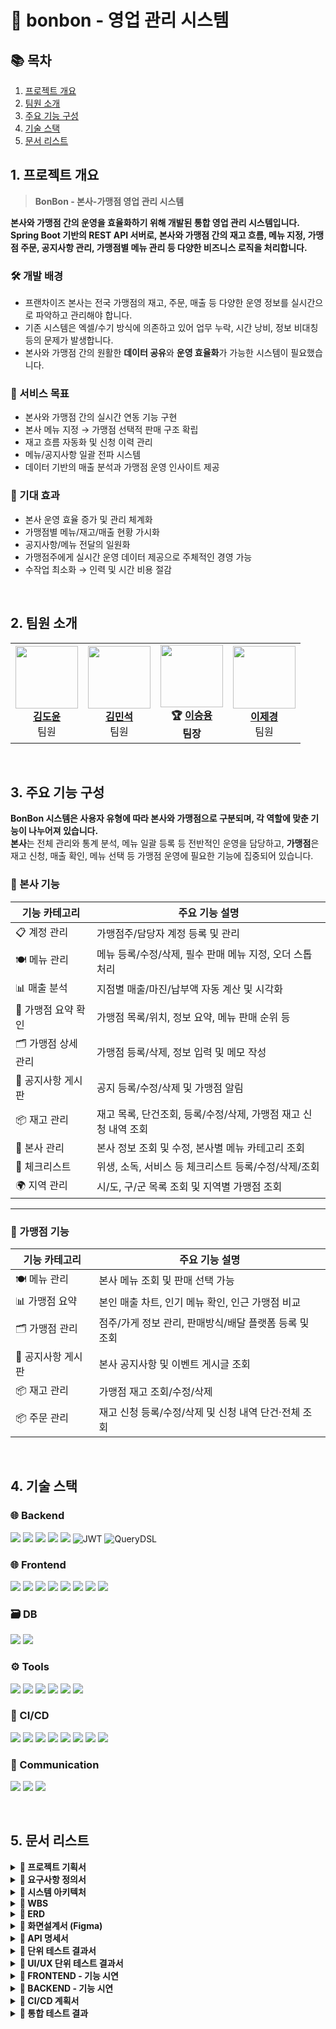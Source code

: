 # 📄 bonbon - 영업 관리 시스템

## 📚 목차

1. [프로젝트 개요](#1-프로젝트-개요)  
2. [팀원 소개](#2-팀원-소개)  
3. [주요 기능 구성](#3-주요-기능-구성)  
4. [기술 스택](#4-기술-스택)  
5. [문서 리스트](#5-문서-리스트)  

## 1. 프로젝트 개요
> **BonBon - 본사-가맹점 영업 관리 시스템** 

**본사와 가맹점 간의 운영을 효율화하기 위해 개발된 통합 영업 관리 시스템입니다.**  
**Spring Boot 기반의 REST API 서버로, 본사와 가맹점 간의 재고 흐름, 메뉴 지정, 가맹점 주문, 공지사항 관리, 가맹점별 메뉴 관리 등 다양한 비즈니스 로직을 처리합니다.**

### 🛠 개발 배경
- 프랜차이즈 본사는 전국 가맹점의 재고, 주문, 매출 등 다양한 운영 정보를 실시간으로 파악하고 관리해야 합니다.
- 기존 시스템은 엑셀/수기 방식에 의존하고 있어 업무 누락, 시간 낭비, 정보 비대칭 등의 문제가 발생합니다.
- 본사와 가맹점 간의 원활한 **데이터 공유**와 **운영 효율화**가 가능한 시스템이 필요했습니다.

### 🎯 서비스 목표
- 본사와 가맹점 간의 실시간 연동 기능 구현
- 본사 메뉴 지정 → 가맹점 선택적 판매 구조 확립
- 재고 흐름 자동화 및 신청 이력 관리
- 메뉴/공지사항 일괄 전파 시스템
- 데이터 기반의 매출 분석과 가맹점 운영 인사이트 제공

### 🚀 기대 효과
- 본사 운영 효율 증가 및 관리 체계화
- 가맹점별 메뉴/재고/매출 현황 가시화
- 공지사항/메뉴 전달의 일원화
- 가맹점주에게 실시간 운영 데이터 제공으로 주체적인 경영 가능
- 수작업 최소화 → 인력 및 시간 비용 절감

<br>

## 2. 팀원 소개

<div align="center">

<table>
  <tr>
    <td align="center">
      <img src="https://github.com/user-attachments/assets/9e6b2726-8b4d-4077-8980-6a49cb7b7125" width="100"  height="100"><br>
      <b><a href="https://github.com/kimdoyun0806">김도윤</a></b><br>팀원
    </td>
     <td align="center">
      <img src="https://github.com/user-attachments/assets/6835cd71-cc90-41ed-ae2d-f8064b82b3a2" width="100"  height="100"><br>
      <b><a href="https://github.com/mlnstone">김민석</a></b><br>팀원
    </td>
    <td align="center">
      <img src="https://github.com/user-attachments/assets/225eeac9-508b-443a-b6f5-f3128892e9d8" width="100" height="100"><br>
      <b>🏆 <a href="https://github.com/namoo36">이승용</a></b><br><b>팀장</b>
    </td>
    <td align="center">
      <img src="https://github.com/user-attachments/assets/74ac18a5-b79a-47b1-8b3a-e22f1dbc886c" width="100"  height="100"><br>
      <b><a href="https://github.com/jelee55">이제경</a></b><br>팀원
    </td>
  </tr>
</table>

</div>

<br>

## 3. 주요 기능 구성

**BonBon 시스템은 사용자 유형에 따라 본사와 가맹점으로 구분되며, 각 역할에 맞춘 기능이 나누어져 있습니다.** <br>
**본사**는 전체 관리와 통계 분석, 메뉴 일괄 등록 등 전반적인 운영을 담당하고, **가맹점**은 재고 신청, 매출 확인, 메뉴 선택 등 가맹점 운영에 필요한 기능에 집중되어 있습니다.

### 🏢 본사 기능

| 기능 카테고리       | 주요 기능 설명                                                                 |
|--------------------|---------------------------------------------------------------------------------|
| 📋 계정 관리        | 가맹점주/담당자 계정 등록 및 관리                                                |
| 🍽️ 메뉴 관리        | 메뉴 등록/수정/삭제, 필수 판매 메뉴 지정, 오더 스톱 처리                          |
| 📊 매출 분석        | 지점별 매출/마진/납부액 자동 계산 및 시각화                                       |
| 🧭 가맹점 요약 확인   | 가맹점 목록/위치, 정보 요약, 메뉴 판매 순위 등                                     |
| 🗂️ 가맹점 상세 관리  | 가맹점 등록/삭제, 정보 입력 및 메모 작성                                           |
| 📢 공지사항 게시판   | 공지 등록/수정/삭제 및 가맹점 알림                                               |
| 📦 재고 관리        | 재고 목록, 단건조회, 등록/수정/삭제, 가맹점 재고 신청 내역 조회                    |
| 🏢 본사 관리        | 본사 정보 조회 및 수정, 본사별 메뉴 카테고리 조회                                  |
| 🧾 체크리스트        | 위생, 소독, 서비스 등 체크리스트 등록/수정/삭제/조회                              |
| 🌍 지역 관리        | 시/도, 구/군 목록 조회 및 지역별 가맹점 조회                                       |

---

### 🏪 가맹점 기능
  
| 기능 카테고리       | 주요 기능 설명                                                                 |
|--------------------|---------------------------------------------------------------------------------|
| 🍽️ 메뉴 관리        | 본사 메뉴 조회 및 판매 선택 가능                                                |
| 📊 가맹점 요약       | 본인 매출 차트, 인기 메뉴 확인, 인근 가맹점 비교                                  |
| 🗂️ 가맹점 관리       | 점주/가게 정보 관리, 판매방식/배달 플랫폼 등록 및 조회                           |
| 📢 공지사항 게시판   | 본사 공지사항 및 이벤트 게시글 조회                                              |
| 📦 재고 관리        | 가맹점 재고 조회/수정/삭제                                                      |
| 📦 주문 관리        | 재고 신청 등록/수정/삭제 및 신청 내역 단건·전체 조회                             |

<br>

## 4. 기술 스택
### 🌐 Backend
<img src="https://img.shields.io/badge/java-007396?style=for-the-badge&logo=java&logoColor=white"> <img src="https://img.shields.io/badge/spring-6DB33F?style=for-the-badge&logo=spring&logoColor=white">
<img src="https://img.shields.io/badge/springboot-6DB33F?style=for-the-badge&logo=springboot&logoColor=white">
<img src="https://img.shields.io/badge/Spring%20Data%20JPA-%236DB33F?style=for-the-badge&logo=spring&logoColor=white">
<img src="https://img.shields.io/badge/Spring%20Security-6DB33F?style=for-the-badge&logo=Spring%20Security&logoColor=white"> ![JWT](https://img.shields.io/badge/JWT-000000?style=for-the-badge&logo=jsonwebtokens&logoColor=white) ![QueryDSL](https://img.shields.io/badge/QueryDSL-005571?style=for-the-badge&logo=hibernate&logoColor=white)

### 🌐 Frontend
<img src="https://img.shields.io/badge/css3-1572B6?style=for-the-badge&logo=css3&logoColor=white"> <img src="https://img.shields.io/badge/vuetify-1867C0?style=for-the-badge&logo=vuetify&logoColor=white"> <img src="https://img.shields.io/badge/chart.js-FF6384?style=for-the-badge&logo=chartdotjs&logoColor=white"> <img src="https://img.shields.io/badge/html5-E34F26?style=for-the-badge&logo=html5&logoColor=white"> <img src="https://img.shields.io/badge/javascript-F7DF1E?style=for-the-badge&logo=JavaScript&logoColor=white"> <img src="https://img.shields.io/badge/Axios-5A29E4?style=for-the-badge&logo=Axios&logoColor=white"> <img src="https://img.shields.io/badge/vue.js-4FC08D?style=for-the-badge&logo=Vue.js&logoColor=white"> <img src="https://img.shields.io/badge/bootstrap-7952B3?style=for-the-badge&logo=bootstrap&logoColor=white">

### 🗃️ DB
<img src="https://img.shields.io/badge/mariaDB-003545?style=for-the-badge&logo=mariaDB&logoColor=white"> <img src="https://img.shields.io/badge/Redis-DC382D?style=for-the-badge&logo=Redis&logoColor=white"> 

### ⚙️ Tools
<img src="https://img.shields.io/badge/Git-F05032?style=for-the-badge&logo=Git&logoColor=white"> <img src="https://img.shields.io/badge/github-181717?style=for-the-badge&logo=github&logoColor=white"> <img src="https://img.shields.io/badge/Figma-9C29B1?style=for-the-badge&logo=Figma&logoColor=white"> <img src="https://img.shields.io/badge/Postman-FF6C37?style=for-the-badge&logo=Postman&logoColor=white"> <img src="https://img.shields.io/badge/Swagger-85EA2D?style=for-the-badge&logo=Swagger&logoColor=white"> <img src="https://img.shields.io/badge/erdCloud-0097A7?style=for-the-badge&logo=erdCloud&logoColor=white">

### 🚀 CI/CD
<img src="https://img.shields.io/badge/AWS EC2-232F3E?style=for-the-badge&logo=amazonaws&logoColor=white"> <img src="https://img.shields.io/badge/Docker-2496ED?style=for-the-badge&logo=Docker&logoColor=white"> <img src="https://img.shields.io/badge/DockerHub-2496ED?style=for-the-badge&logo=docker&logoColor=white"> <img src="https://img.shields.io/badge/Kubernetes-326CE5?style=for-the-badge&logo=Kubernetes&logoColor=white"> <img src="https://img.shields.io/badge/ArgoCD-F5503C?style=for-the-badge&logo=argo&logoColor=white"> <img src="https://img.shields.io/badge/Route53-8C4FFF?style=for-the-badge&logo=amazonroute53&logoColor=white"> <img src="https://img.shields.io/badge/S3-569A31?style=for-the-badge&logo=amazons3&logoColor=white"> <img src="https://img.shields.io/badge/ELB-8C4FFF?style=for-the-badge&logo=awselasticloadbalancing&logoColor=white">

### 💬 Communication
<img src="https://img.shields.io/badge/Jira-0052CC?style=for-the-badge&logo=Jira&logoColor=white"> <img src="https://img.shields.io/badge/Discord-7289DA?style=for-the-badge&logo=Discord&logoColor=white"> <img src="https://img.shields.io/badge/Notion-000000?style=for-the-badge&logo=Notion&logoColor=white">

<br>


## 5. 문서 리스트

<details>
<summary><strong>📌 프로젝트 기획서</strong></summary>

- 링크: [프로젝트 기획서](https://docs.google.com/document/d/1WR15hpaJhKwKJS-IyoIicgbIqbv5x12jx_sFvAZhgKI/edit?usp=sharing)

</details>

<details>
<summary><strong>📌 요구사항 정의서</strong></summary>

- 링크: [요구사항 정의서](https://docs.google.com/spreadsheets/d/1DiH1bHHJueDsMxrl0_vGZ8jhjAMejhCEK-gJhL4AF-4/edit?gid=1152197925#gid=1152197925)

</details>

<details>
<summary><strong>📌 시스템 아키텍처</strong></summary>

![Image](https://github.com/user-attachments/assets/eb46fcf7-f32c-4a81-92bf-62812368c142)

</details>

<details>
<summary><strong>📌 WBS</strong></summary>

- 링크: [WBS](https://docs.google.com/spreadsheets/d/1DiH1bHHJueDsMxrl0_vGZ8jhjAMejhCEK-gJhL4AF-4/edit?gid=0#gid=0)

</details>

<details>
<summary><strong>📌 ERD</strong></summary>

- 링크 : [ERD](https://www.erdcloud.com/d/58wZNJdygPpztALBK)
![ERD - bonbonCafe](https://github.com/user-attachments/assets/616a765a-0b08-470e-9cc9-f4404c1139ba)

</details>

<details>
<summary><strong>📌 화면설계서 (Figma)</strong></summary>

- 링크: [화면설계서(Figma)](https://www.figma.com/design/mpyMKrXy8SDofcHFK5FtMN/beyond-3team-fin?node-id=0-1&p=f&t=SriIXOUKBkT1eIof-0)

</details>

<details>
<summary><strong>📌 API 명세서 </strong></summary>

- 링크: [API 명세서](https://www.notion.so/playdatacademy/API-1d6d943bcac28104835dd13b87578046?pvs=4)

</details>

<details>
<summary><strong>📌 단위 테스트 결과서</strong></summary>

- 링크: [단위 테스트 결과서](https://docs.google.com/spreadsheets/d/1DiH1bHHJueDsMxrl0_vGZ8jhjAMejhCEK-gJhL4AF-4/edit?gid=417184159#gid=417184159)

</details>

<details>
<summary><strong>📌 UI/UX 단위 테스트 결과서</strong></summary>

- 링크: [UI/UX 단위 테스트 결과서](https://docs.google.com/spreadsheets/d/1DiH1bHHJueDsMxrl0_vGZ8jhjAMejhCEK-gJhL4AF-4/edit?gid=1228868911#gid=1228868911)

</details>

<details>
<summary><strong>📌 FRONTEND - 기능 시연</strong></summary>

<details>
<summary>메인 화면</summary>
<ul>
  <li>메인 화면 <img src="https://github.com/user-attachments/assets/22f59baf-ef27-4377-b451-b488ee36b9fe" /></li>
</ul>
</details>

<details>
<summary>가맹점</summary>
<ul>
  <li>가맹점 조회 <img src="https://github.com/user-attachments/assets/372c0a22-3381-428e-97d6-5097fc5e9772" /></li>
  <li>가맹점 수정 <img src="https://github.com/user-attachments/assets/b518b62d-8b1e-493c-9d92-38f253eb52d8" /></li>
  <li>가맹점 삭제 <img src="https://github.com/user-attachments/assets/ff2c98ab-bf3b-4b6f-8b39-0cd57dd84915" /></li>
  <li>가맹점 등록 <img src="https://github.com/user-attachments/assets/0c422ba3-eabe-4284-95f2-3bdf11633aa7" /></li>
</ul>
</details>

<details>
<summary>지도</summary>
<ul>
  <li>지도로 가맹점 위치 및 요약 정보 확인 <img src="https://github.com/user-attachments/assets/9d6992ff-e04d-420b-9f7c-be424157defe" /></li>

</ul>
</details>

<details>
<summary>챗봇</summary>
<ul>
  <li>챗봇 매출 및 메뉴 판매량 분석 기능 <img src="https://github.com/user-attachments/assets/badccb8c-c8a8-445c-b638-f7f934e63d8c" /></li>
</ul>
</details>

<details>
<summary>가맹점 메뉴</summary>
<ul>
  <li>가맹점 전용 메뉴 추가, 조회 <img src="https://github.com/user-attachments/assets/9fa01b54-1b91-49ff-b866-68cd4c14d808" /></li>
  <li>가맹점 전용 메뉴 삭제 <img src="https://github.com/user-attachments/assets/1143ba36-879f-4c17-8e3b-1e6236f75951"/></li>
</ul>
</details>

<details>
<summary>재고</summary>
<ul>
  <li>가맹점 재고 주문 및 조회, 본사 주문 처리 <img src="https://github.com/user-attachments/assets/672c15fa-ed4f-4474-bc01-d2d4965f490d" /></li>
  <li>본사 재고 등록<img src="https://github.com/user-attachments/assets/9df1248f-6a0d-4b06-bf34-f5e7043abd83" /></li>
  <li>본사 재고 삭제<img src="https://github.com/user-attachments/assets/c72a9cdc-5b86-41bd-8d1f-ecb24ecf7eac" /></li>
</ul>
</details>

<details>
<summary>게시판</summary>
<ul>
  <li>게시글 등록, 수정, 삭제 <img src="https://github.com/user-attachments/assets/d95e03e3-20ae-4fcf-8b93-57c095f01489" /></li>
  <li>문자 일괄 전송 <img src="https://github.com/user-attachments/assets/7c784913-b19b-4b4a-8efb-b4bf1f3e7622" /></li>
</ul>
</details>
<details>
<summary>매출</summary>
<ul>
  <li>가맹점 매출 분석 페이지 <img src="https://github.com/user-attachments/assets/3ec9b535-74ac-4525-9c0e-d7f1d25f425d" /></li>
  <li>지역별 매출 순위 페이지 <img src="https://github.com/user-attachments/assets/9e36a632-ab97-4f93-9588-fc8dd0e9ad88" /></li>
  <li>pdf 다운로드 <img src="https://github.com/user-attachments/assets/fa048233-6afa-4a94-8598-f87c7c435c49" /></li>
</ul>
</details>

<details>
<summary>메뉴</summary>
<ul>
  <li>메뉴 등록 <img src="https://github.com/user-attachments/assets/4ec94851-8e31-4235-bb08-6b8ab9a76cb7" /></li>
  <li>메뉴 조회, 수정, 판매중인 가맹점 조회 <img src="https://github.com/user-attachments/assets/bd02f042-b2a1-406c-a6a7-27bfdd141640" /></li>
  <li>메뉴 삭제 <img src="https://github.com/user-attachments/assets/0034f171-e940-436e-bd89-75ea5a5c5acd" /></li>
  <li>카테고리별 메뉴 조회 <img src="https://github.com/user-attachments/assets/af65c697-8bf1-455a-924a-c9b61fa86862" /></li>

</ul>
</details>

<details>
<summary>본사</summary>
<ul>
  <li>본사 정보 조회, 수정 <img src="https://github.com/user-attachments/assets/5bce534a-b048-4815-b5c8-6d8d8ed88904" /></li>
</ul>
</details>

</details>

<!-- ------------- -->

<details>
<summary><strong>📌 BACKEND - 기능 시연</strong></summary>
<details>
<summary>가맹점</summary>
<ul>
  <li>가맹점 수정 
  <img width="1342" alt="image" src="https://github.com/user-attachments/assets/d73ff9b2-3b81-407a-b525-5ddc9221a034" />
  <img width="1342" alt="image" src="https://github.com/user-attachments/assets/872e4407-c10a-4aec-9587-561b1457c671" />    
  </li>
  <li>가맹점 조회 
      <img width="1342" alt="image" src="https://github.com/user-attachments/assets/f4637cf9-5903-4c0c-bb64-de26df20f772" />    
    <img width="1342" alt="image" src="https://github.com/user-attachments/assets/d47aa61b-9309-45aa-a5e5-6ac59a0d187a" />    
  </li>
  <li>가맹점 삭제 
     <img width="1342" alt="image" src="https://github.com/user-attachments/assets/93903732-77a0-43f8-87f5-fa99b73d862f" />     
    <img width="1342" alt="image" src="https://github.com/user-attachments/assets/69f09a76-3ead-4bf7-b957-6ede437acd05" />    
  </li>
  <li>전체 가맹점 위치 조회 
      <img width="1342" alt="image" src="https://github.com/user-attachments/assets/d1dffe94-8911-4692-b809-fded62b8a9a9" />    
    <img width="1342" alt="image" src="https://github.com/user-attachments/assets/16c809bc-68db-4ed1-8f8f-28ccec7725b4" />    
  </li>
  <li>가맹점 요약 조회 
      <img width="1342" alt="image" src="https://github.com/user-attachments/assets/94c6b73d-61cd-4f4a-94ce-014f48ecb859" />    
    <img width="1342" alt="image" src="https://github.com/user-attachments/assets/489254cc-63f0-41b4-a237-6d281f50e4af" />    
  </li>
</ul>
</details>

<details>
<summary>가맹점 메뉴</summary>
<ul>
  <li>가맹점 메뉴 등록 
    <img width="1342" alt="image" src="https://github.com/user-attachments/assets/040fe9f4-88d2-40fb-b647-b4d37be27a26" />
    <img width="1307" alt="image" src="https://github.com/user-attachments/assets/a45572d7-4368-4f5e-806b-d61aa5a38974" />
  </li>
  <li>가맹점 메뉴 삭제 
    <img src="https://github.com/user-attachments/assets/65911ea5-a89a-4148-ab4e-0363ea78fdfc" />
    <img src="https://github.com/user-attachments/assets/7bb3ff4b-1d44-4b97-b1f5-f5bb1cfdf023" />
  </li>
  <li>카테고리별 가맹점 메뉴 조회 
    <img width="1330" alt="image" src="https://github.com/user-attachments/assets/7a4cf8b0-43d8-43be-8395-74397b1fe058" />
    <img width="1290" alt="image" src="https://github.com/user-attachments/assets/beb1904a-b0a2-4226-a41f-2b3e8b4f3229" />
  </li>
  <li>특정 가맹점 메뉴 조회(본사 전용) 
    <img width="1321" alt="image" src="https://github.com/user-attachments/assets/b118a52e-35a4-4dca-92ca-f4f0c24db928" />
    <img width="1266" alt="image" src="https://github.com/user-attachments/assets/e91b093b-098b-425c-a632-16ca344b01bd" />
  </li>
  <li>가맹점 메뉴 단건 조회 
    <img width="1329" alt="image" src="https://github.com/user-attachments/assets/79b7f801-b27f-46e6-9ea6-d9a863a3fddd" />
    <img width="1321" alt="image" src="https://github.com/user-attachments/assets/78b1980a-0f4d-448c-9b78-723139a40049" />
  </li>
  <li>본인 가맹점의 메뉴 전체 조회 
    <img src="https://github.com/user-attachments/assets/79b81e91-b34b-4795-adcc-08a6a150bce3" />
    <img width="1068" alt="image" src="https://github.com/user-attachments/assets/124dcd96-6c2d-4513-89cc-f40f778029ac" />
  </li>
</ul>
</details>

<details>
<summary>가맹점 재고</summary>
<ul>
  <li>가맹점 재고 단건 조회 
    <img width="1335" alt="image" src="https://github.com/user-attachments/assets/461f4758-6b87-446e-a572-d96e5acddabf" />
    <img width="1307" alt="image" src="https://github.com/user-attachments/assets/ff0b94d7-53aa-4ff5-b042-3289dcecc7fc" />
  </li>
  <li>가맹점 재고 전체 조회 
    <img width="1334" alt="image" src="https://github.com/user-attachments/assets/902a9654-3fba-4f59-8365-0d88f3bcdd34" />
    <img width="1321" alt="image" src="https://github.com/user-attachments/assets/84922525-73bf-44ae-b36c-8baaeb1efdd4" />
  </li>
</ul>
</details>

<details>
<summary>가맹점 주문 내역</summary>
<ul>
  <li>재고 신청 내역 단건 조회 
    <img width="1328" alt="image" src="https://github.com/user-attachments/assets/670496c0-02f4-4b77-9d03-999b27285cc2" />
    <img width="1325" alt="image" src="https://github.com/user-attachments/assets/ba8b19f8-aa41-42e8-9d21-923874e9cc20" />
  </li>
  <li>가맹점 재고 신청 내역 전체 조회 (가맹점용)
    <img width="1328" alt="image" src="https://github.com/user-attachments/assets/465016fb-c5ad-465b-91b8-eee996cc7718" />
    <img width="1324" alt="image" src="https://github.com/user-attachments/assets/1bac4ada-b06b-4044-b775-90837e7b815a" />
  </li>
  <li>가맹점 재고 신청 내역 전체 조회 (본사용) 
    <img width="1345" alt="image" src="https://github.com/user-attachments/assets/b7cb64c6-087b-4853-ab1d-23eb89a6a206" />
    <img width="1287" alt="image" src="https://github.com/user-attachments/assets/ccb57e59-674d-4e8d-bb57-e734b160dc89" />
  </li>
  <li>재고 신청 삭제
    <img width="1320" alt="image" src="https://github.com/user-attachments/assets/cd18779f-e364-45d9-b011-27abaccd29d6" />
  </li>
  <li>재고 신청 수정 
    <img width="1334" alt="image" src="https://github.com/user-attachments/assets/de949741-0758-4d26-a34b-9347ba3b6e2a" />
    <img width="1327" alt="image" src="https://github.com/user-attachments/assets/b65e3f01-830c-4361-8a4a-5ea67998cfcf" />
  </li>
  <li>재고 신청 
    <img width="1349" alt="image" src="https://github.com/user-attachments/assets/e8bde47a-f524-4f82-9f07-d0437c58eaf4" />
    <img width="1328" alt="image" src="https://github.com/user-attachments/assets/31236694-50be-4a9c-b96c-cf33687ffd6c" />
  </li>
</ul>
</details>

<details>
<summary>게시판</summary>
<ul>
  <li>게시글 등록 
    <img width="1330" alt="image" src="https://github.com/user-attachments/assets/0bbabe08-bb01-46aa-bb87-c287c54d376a" />
    <img width="1305" alt="image" src="https://github.com/user-attachments/assets/ecc994ab-5eb0-47d9-9cd2-e84f6096a765" />
  </li>
  <li>게시글 전체 조회 
    <img width="1340" alt="image" src="https://github.com/user-attachments/assets/b374f0b5-2d87-4d46-8eef-6b2b648bc4ed" />
    <img width="1288" alt="image" src="https://github.com/user-attachments/assets/92d9727e-9792-4f68-b0a0-52e78d5975bf" />
  </li>
  <li>게시글 단건 조회 
    <img width="1325" alt="image" src="https://github.com/user-attachments/assets/549441c5-3d14-4389-b3c1-c21089ee59aa" />
    <img width="1341" alt="image" src="https://github.com/user-attachments/assets/9c77a617-56ad-4dd7-9ac5-f801b8592e55" />
  </li>
  <li>게시글 수정 
    <img width="1328" alt="image" src="https://github.com/user-attachments/assets/3098c76d-9f47-47b0-b55a-e66acbbdb8ad" />
    <img width="1297" alt="image" src="https://github.com/user-attachments/assets/1bb966d9-17ab-43c7-a4e9-c0e5f08f042a" />
  </li>
  <li>게시글 삭제 
    <img width="1325" alt="image" src="https://github.com/user-attachments/assets/3dd3593d-fe95-4744-a390-87bdf8ce9790" />
    <img width="1322" alt="image" src="https://github.com/user-attachments/assets/5cd5ad29-77ee-4da6-8e47-db7432fecee9" />
  </li>
  <li>문자 일괄 전송 
    <img width="1332" alt="image" src="https://github.com/user-attachments/assets/b53d1e1c-bdc1-4a46-9627-225b986ecfaf" />
    <img width="1306" alt="image" src="https://github.com/user-attachments/assets/4af67bec-edc6-4a08-9cba-e001895c633d" />
    <img width="1306" alt="image" src="https://github.com/user-attachments/assets/0222c9eb-0de8-4dd5-beac-91d53e3b6580" />

  </li>
  
</ul>
</details>

<details>
<summary>매출</summary>
<ul>
  <li>본사 전체 가맹점 예 매출 조회
   <img width="1325" alt="image" src="https://github.com/user-attachments/assets/a671fe66-e3db-41ab-9921-14809032302c" />
   <img width="1325" alt="image" src="https://github.com/user-attachments/assets/d7a62d28-f4df-4f93-a949-570cdf36c9ad" />
  </li>
  <li>본사 전체 가맹점 메뉴 판매 순위 조회 
  <img width="1325" alt="image" src="https://github.com/user-attachments/assets/0c45af6d-df2f-4d5c-8f44-e0221619bb8f" />
  <img width="1325" alt="image" src="https://github.com/user-attachments/assets/a9d99d56-d331-4d5f-9a68-33e7be68fa6a" />
  </li>
  <li>본사 전체 가맹점 상위 매출 순위 조회
   <img width="1325" alt="image" src="https://github.com/user-attachments/assets/5083d168-8f88-4276-885a-14dc2bd2d2bb" />
   <img width="1325" alt="image" src="https://github.com/user-attachments/assets/f94daa42-3550-4fad-8a97-671f277b4f91" />
  
  </li>
  <li>본사 전체 가맹점 기간별 매출 조회
   <img width="1325" alt="image" src="https://github.com/user-attachments/assets/62918667-3f71-4ec0-a86e-9b1f8471a999" />
   <img width="1325" alt="image" src="https://github.com/user-attachments/assets/61b38800-87fe-4a6d-92a9-dfa2962a4e33" />
  
  </li>
  <li>가맹점 기간별 예상 매출 조회 
   <img width="1325" alt="image" src="https://github.com/user-attachments/assets/347610cc-0a29-41e5-b64c-d4094b601206" />
   <img width="1325" alt="image" src="https://github.com/user-attachments/assets/f11afef9-0acf-4ed5-a927-998f30a6d8b3" />
  </li>
  
  <li>가맹점 메뉴별 판매 순위 조회 
     <img width="1325" alt="image" src="https://github.com/user-attachments/assets/aa26a36b-716b-4094-b5ff-fc6218df7dc0" />
     <img width="1325" alt="image" src="https://github.com/user-attachments/assets/98876001-874d-4ac6-b8b5-5e0685155674" />
  
  </li>

  <li>매출 순위 조회 
     <img width="1325" alt="image" src="https://github.com/user-attachments/assets/26c1d5c9-99f8-444f-ab62-6ca30399fff6" />
     <img width="1325" alt="image" src="https://github.com/user-attachments/assets/7f8aec29-4e24-4c84-85b7-1cb18d17b4bc" />
  
  </li>
  <li>가맹점 일 매출 조회 
     <img width="1325" alt="image" src="https://github.com/user-attachments/assets/3f82bbdd-660c-4b72-847b-623de9fb7664" />
     <img width="1325" alt="image" src="https://github.com/user-attachments/assets/caa4ebdb-a7f4-4408-abf9-9ac0dfb2c105" />
  </li>
</ul>
</details>

<details>
<summary>챗봇</summary>
<ul>
  <li>GPT 응답
    <img width="1328" alt="image" src="https://github.com/user-attachments/assets/7ec23c5b-abe5-4e55-9cf9-18a73f906214" />
    <img width="1325" alt="image" src="https://github.com/user-attachments/assets/a75686db-f4f8-4763-a7c0-de7e01155158" />
  </li>
</ul>
</details>


<details>
<summary>메뉴</summary>
<ul>
  <li>메뉴 등록 
    <img width="1321" alt="image" src="https://github.com/user-attachments/assets/059ceb0b-25ac-43ca-b353-a79e08f62925" />
    <img width="1303" alt="image" src="https://github.com/user-attachments/assets/e732d541-5b93-4a65-bc41-e15a538582bf" />
  </li>
  <li>메뉴 수정 
    <img width="1342" alt="image" src="https://github.com/user-attachments/assets/5bcde91d-2769-452a-8f8e-36c29727b945" />
    <img width="1327" alt="image" src="https://github.com/user-attachments/assets/8c8ecce2-4c04-4ea7-bf3a-85e2f2fde200" />
  </li>
  <li>카테고리로 메뉴 조회 
    <img width="1343" alt="image" src="https://github.com/user-attachments/assets/877a822c-0938-4354-9bb5-9e14e3a19685" />
    <img width="1283" alt="image" src="https://github.com/user-attachments/assets/2c0d5f99-9c9a-423f-9cc3-7b389f1ba555" />
  </li>
  <li>메뉴 삭제 
    <img width="1334" alt="image" src="https://github.com/user-attachments/assets/678ec452-a313-4d2a-940f-74fd28fb3db3" />
    <img width="1260" alt="image" src="https://github.com/user-attachments/assets/0a383bd7-8b45-4c14-aa6e-003f3658c250" />
  </li>
  <li>메뉴 단일 조회 
    <img width="1335" alt="image" src="https://github.com/user-attachments/assets/f9b4ad70-8a85-4770-9479-d5de21697b73" />
    <img width="1315" alt="image" src="https://github.com/user-attachments/assets/8532696c-b010-48fe-94b0-16bc52320eb0" />
  </li>
  <li>메뉴 전체 조회
    <img width="1337" alt="image" src="https://github.com/user-attachments/assets/c4bd1ad6-e02b-42f6-b4c6-9a0fd49f19a3" />
    <img width="1354" alt="image" src="https://github.com/user-attachments/assets/e7139f52-26f6-442d-9b3d-4492f2631620" />
  </li>
</ul>
</details>

<details>
<summary>본사</summary>
<ul>
  <li>본사 조회
    <img width="1323" alt="image" src="https://github.com/user-attachments/assets/06b343a7-ae7b-4810-b4d2-8e5a54afbee7" />
    <img width="1295" alt="image" src="https://github.com/user-attachments/assets/f7fc0a87-c968-4269-a5e5-fce93efd8126" />
  </li>
  <li>본사 정보 수정
    <img width="1339" alt="image" src="https://github.com/user-attachments/assets/e1809bf5-21b4-4223-b942-3bf7068d1845" />
    <img width="1318" alt="image" src="https://github.com/user-attachments/assets/d4a36648-02e3-4b7e-911c-b001a71f3da0" />
  </li>
</ul>
</details>

<details>
<summary>본사 재고</summary>
<ul>
  <li>본사의 재료 목록 조회
    <img width="1337" alt="image" src="https://github.com/user-attachments/assets/81d0a9a1-f5e0-43f6-93b0-b687cf0f6450" />
    <img width="1328" alt="image" src="https://github.com/user-attachments/assets/200f6f2d-b122-4a26-ac41-f2fa858fd941" />
  </li>
  <li>본사 재고 등록 
    <img width="1326" alt="image" src="https://github.com/user-attachments/assets/8d451b05-d2cd-4020-9a19-bd17c4da5fa1" />
    <img width="1308" alt="image" src="https://github.com/user-attachments/assets/847d27d1-df9e-4cfe-a9e0-389609a4c513" />
  </li>
  <li>본사 재고 수정
    <img width="1306" alt="image" src="https://github.com/user-attachments/assets/035fb225-eaf5-4c9b-b89a-ad876a8e826f" />
    <img width="1325" alt="image" src="https://github.com/user-attachments/assets/8c5c2ffd-2f09-424d-b13c-235c6999fbaa" />
  </li>
  <li>본사 재고 삭제
    <img width="1342" alt="image" src="https://github.com/user-attachments/assets/45f2d9f9-a588-485e-913d-d5b1f2748c69" />
    <img width="1319" alt="image" src="https://github.com/user-attachments/assets/53e1f84a-4393-4131-b5c5-b0d9a38fd71d" />
  </li>
  <li>본사 재고 전체 조회 
    <img width="1324" alt="image" src="https://github.com/user-attachments/assets/4774fae9-195b-488b-8660-a8990b91ce66" />
    <img width="1308" alt="image" src="https://github.com/user-attachments/assets/31f7978d-5870-4584-afe6-bc2ee60a9dc9" />
  </li>
  <li>본사 재고 단건 조회 
    <img width="1316" alt="image" src="https://github.com/user-attachments/assets/f12e2c32-575c-4ca0-b1be-9d48a8a103fe" />
    <img width="1299" alt="image" src="https://github.com/user-attachments/assets/052608a9-64d8-4c78-a197-975df458e174" />
  </li>
</ul>
</details>

<details>
<summary>재료</summary>
<ul>
  <li>재료 전체 조회 
    <img width="1310" alt="image" src="https://github.com/user-attachments/assets/9cd2f7b6-f0d9-4ae4-ae1e-47559701fb0d" />
    <img width="1316" alt="image" src="https://github.com/user-attachments/assets/81034ad0-7080-4389-81ef-e7637da84db7" />
  </li>
</ul>
</details>

<details>
<summary>지역</summary>
<ul>
  <li>구/군 목록 조회
     <img width="1316" alt="image" src="https://github.com/user-attachments/assets/b5903c54-c2bc-429c-bf69-e4b39c862612" />
     <img width="1316" alt="image" src="https://github.com/user-attachments/assets/5d0c8ad4-2a88-4acd-807d-5ca06590d67d" />
  </li>
  <li>시/도 목록 조회 
     <img width="1316" alt="image" src="https://github.com/user-attachments/assets/898a20d4-a85c-4db4-9aa2-49e6e14be89a" />
     <img width="1316" alt="image" src="https://github.com/user-attachments/assets/4deab8a5-547e-419d-a05e-7affb9f9c556" />
  </li>
  <li>지역별 가맹점 조회 
     <img width="1316" alt="image" src="https://github.com/user-attachments/assets/43a5a94e-c699-4673-ba50-741e09b70293" />
     <img width="1316" alt="image" src="https://github.com/user-attachments/assets/58600384-fcfa-4c56-a181-721c1b727d90" />
  </li>
</ul>
</details>

<details>
<summary>카테고리</summary>
<ul>
  <li>카테고리 전체 조회 
    <img width="1332" alt="image" src="https://github.com/user-attachments/assets/c917e280-5008-4b4f-90e7-811e4a8041fe" />
    <img width="1295" alt="image" src="https://github.com/user-attachments/assets/7ae88b1f-3a14-4dc0-8ea8-b96b9bc2573c" />
  </li>
  <li>카테고리의 메뉴 전체 조회 
    <img width="1324" alt="image" src="https://github.com/user-attachments/assets/a1ae6587-3691-4199-a0aa-797104c8bc04" />
    <img width="1318" alt="image" src="https://github.com/user-attachments/assets/eb40c785-7796-4837-b60a-1c4749201fc9" />
  </li>
</ul>
</details>

<details>
<summary>회원</summary>
<ul>

  <li>개인 계정 조회
   <img width="1324" alt="image" src="https://github.com/user-attachments/assets/9cb97543-affe-4670-896a-71ae434f2d93" />
   <img width="1324" alt="image" src="https://github.com/user-attachments/assets/0b457262-1919-4c9a-9d7c-83388853be3a" />
  </li>
  
  <li>가맹점주 계정 목록 확인
   <img width="1324" alt="image" src="https://github.com/user-attachments/assets/929c129b-69e2-4b10-9b90-052fc002bb51" />
   <img width="1324" alt="image" src="https://github.com/user-attachments/assets/fa930709-85f5-461d-a83c-4e7da9944e70" />
  </li>
 <li>회원 개인 정보 수정
   <img width="1324" alt="image" src="https://github.com/user-attachments/assets/92e8201a-9c4e-4d80-9f0b-c7b1b45208bf" />
   <img width="1324" alt="image" src="https://github.com/user-attachments/assets/db5ef0ee-09fa-4423-baef-f935bcf4bb3a" />
  </li>
  <li>비밀번호 변경
   <img width="1324" alt="image" src="https://github.com/user-attachments/assets/b049971f-6f4c-41df-9758-0d137fabe818" />
   <img width="1324" alt="image" src="https://github.com/user-attachments/assets/389219f2-6b1b-480b-9818-9f96b6e58c76" />
  </li>
  <li>이메일 중복확인
   <img width="1324" alt="image" src="https://github.com/user-attachments/assets/92e9c2d7-2402-4ce6-b29d-1c61163bef67" />
   <img width="1324" alt="image" src="https://github.com/user-attachments/assets/11543d39-4d9a-48e8-b105-afea51c33891" />
  </li>
  <li>가맹점 등록
   <img width="1324" alt="image" src="https://github.com/user-attachments/assets/f6135e47-e7c3-4619-8383-8a4e7de21059" />
   <img width="1324" alt="image" src="https://github.com/user-attachments/assets/499a5802-b63b-46b5-8317-fbc9dc01ea4b" />
  </li>
  <li>가맹점 삭제
   <img width="1324" alt="image" src="https://github.com/user-attachments/assets/0920bd4a-7436-4b4f-8015-892808d8f8a8" />
   <img width="1324" alt="image" src="https://github.com/user-attachments/assets/079fecd7-2c62-4e4d-b8db-594a5567174d" />
  </li>
</ul>
</details>

</details>

<details>
<summary><strong>📌 CI/CD 계획서</strong></summary>
   https://www.notion.so/playdatacademy/CI-CD-20dd943bcac28018bb80ef3b40148b1c
</details>
   
<details>
<summary><strong>📌 통합 테스트 결과</strong></summary>
    https://www.notion.so/playdatacademy/20dd943bcac280c096cdd2141023e274

</details>


